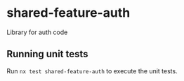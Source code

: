 # shared-feature-auth

Library for auth code

## Running unit tests

Run `nx test shared-feature-auth` to execute the unit tests.
